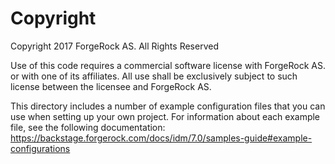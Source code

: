 Copyright
=============
Copyright 2017 ForgeRock AS. All Rights Reserved

Use of this code requires a commercial software license with ForgeRock AS.
or with one of its affiliates. All use shall be exclusively subject
to such license between the licensee and ForgeRock AS.

This directory includes a number of example configuration files that you can use when setting up your own project.
For information about each example file, see the following documentation:
https://backstage.forgerock.com/docs/idm/7.0/samples-guide#example-configurations
